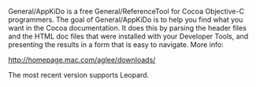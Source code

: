 General/AppKiDo is a free General/ReferenceTool for Cocoa Objective-C programmers.  The goal of General/AppKiDo is to help you find what you want in the Cocoa documentation.  It does this by parsing the header files and the HTML doc files that were installed with your Developer Tools, and presenting the results in a form that is easy to navigate.  More info:

http://homepage.mac.com/aglee/downloads/

The most recent version supports Leopard.